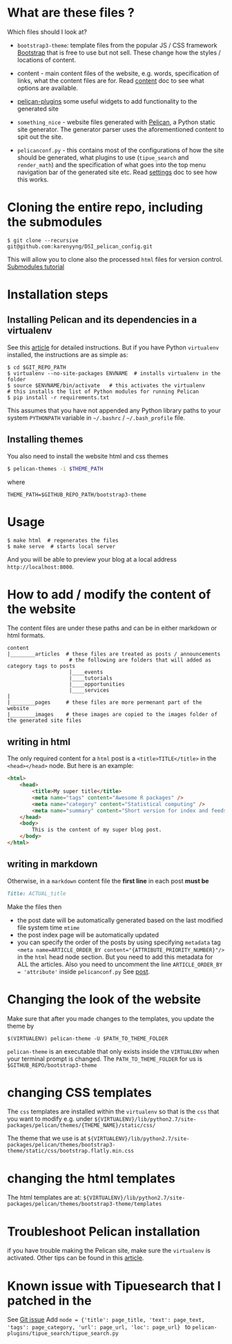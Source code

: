 # What are these files  ?
Which files should I look at?
* `bootstrap3-theme`: template files from the popular JS / CSS framework [Bootstrap](http://getbootstrap.com/) that is free to use but not sell. These change how the styles / locations of content.
* content - main content files of the website, e.g. words, specification of
		links, what the content files are for. Read [content](http://docs.getpelican.com/en/3.6.3/content.html) doc to see what options are available.
  
* [pelican-plugins](https://github.com/getpelican/pelican-plugins) some useful
		widgets to add functionality to the generated site 
* `something_nice` - website files generated with [Pelican](http://docs.getpelican.com/en/3.6.3/), a Python static site generator.
The generator parser uses the aforementioned content to spit out the site.
* `pelicanconf.py` - this contains most of the configurations of how the site
		should be generated, what plugins to use (`tipue_search` and `render_math`) and the specification of what goes into the top menu
		navigation bar of the generated site etc. Read [settings](docs.getpelican.com/en/3.6.3/settings.html) doc to see how this works.
 

# Cloning the entire repo, including the submodules
```
$ git clone --recursive git@github.com:karenyyng/DSI_pelican_config.git
```
This will allow you to clone also the processed `html` files for version control.
[Submodules tutorial](https://git-scm.com/book/en/v2/Git-Tools-Submodules)

# Installation steps
## Installing Pelican and its dependencies in a virtualenv 
See this [article](http://karenyyng.github.io/using-virtualenv-for-safeguarding-research-project-dependencies.html) for 
detailed instructions.
But if you have Python `virtualenv` installed, the instructions are as simple
as:
```
$ cd $GIT_REPO_PATH
$ virtualenv --no-site-packages ENVNAME  # installs virtualenv in the folder
$ source $ENVNAME/bin/activate   # this activates the virtualenv
# this installs the list of Python modules for running Pelican
$ pip install -r requirements.txt  
```
This assumes that you have not appended any Python library paths to your system
`PYTHONPATH` variable in `~/.bashrc` / `~/.bash_profile` file.

## Installing themes 
You also need to install the website html and css themes 
```bash
$ pelican-themes -i $THEME_PATH
```
where 
```
THEME_PATH=$GITHUB_REPO_PATH/bootstrap3-theme
```

# Usage 
```
$ make html  # regenerates the files 
$ make serve  # starts local server 
```
And you will be able to preview your blog at a local address
`http://localhost:8000`.

# How to add / modify the content of the website
The content files are under these paths and can be in either markdown or html
formats. 
```
content
|________articles  # these files are treated as posts / announcements
					# the following are folders that will added as category tags to posts
					|____events 
					|____tutorials
					|____opportunities 
					|____services 
|
|________pages     # these files are more permenant part of the website
|________images    # these images are copied to the images folder of the generated site files 
```

## writing in html
The only required content for a `html` post is a `<title>TITLE</title>` in the `<head></head>`
node. But here is an example:
```html
<html>
    <head>
        <title>My super title</title>
        <meta name="tags" content="Awesome R packages" />
        <meta name="category" content="Statistical computing" />
        <meta name="summary" content="Short version for index and feeds" />
    </head>
    <body>
        This is the content of my super blog post.
    </body>
</html>
```

## writing in markdown
Otherwise, in a `markdown` content file the __first line__ in each post __must be__ 
```markdown
Title: ACTUAL_title
```

Make the files then 
* the post date will be automatically generated based on the last modified file
		system time `mtime` 
* the post index page will be automatically updated 
* you can specify the order of the posts by using specifying `metadata` tag 
`<meta name=ARTICLE_ORDER_BY content="{ATTRIBUTE_PRIORITY_NUMBER}"/>`
in the `html` head node section. But you need to add this metadata for ALL the articles.
Also you need to uncomment the line `ARTICLE_ORDER_BY = 'attribute'` inside
`pelicanconf.py`
		See [post](http://stackoverflow.com/questions/18520046/how-can-i-control-the-order-of-pages-from-within-a-pelican-article-category).

# Changing the look of the website
Make sure that after you made changes to the templates, you update the theme by
```
$(VIRTUALENV) pelican-theme -U $PATH_TO_THEME_FOLDER
```
`pelican-theme` is an executable that only exists inside the `VIRTUALENV`
when your terminal prompt is changed.
The `PATH_TO_THEME_FOLDER` for us is `$GITHUB_REPO/bootstrap3-theme`

# changing CSS templates 
The `css` templates are installed within the `virtualenv` so that is the `css`
that you want to modify
e.g. under
`${VIRTUALENV}/lib/python2.7/site-packages/pelican/themes/{THEME_NAME}/static/css/`

The theme that we use is at
`${VIRTUALENV}/lib/python2.7/site-packages/pelican/themes/bootstrap3-theme/static/css/bootstrap.flatly.min.css`

# changing the html templates 
The html templates are at:
`${VIRTUALENV}/lib/python2.7/site-packages/pelican/themes/bootstrap3-theme/templates`


# Troubleshoot Pelican installation
if you have trouble making the Pelican site, make sure the `virtualenv` is
activated. 
Other tips can be found in this [article](http://karenyyng.github.io/using-virtualenv-for-safeguarding-research-project-dependencies.html). 


# Known issue with Tipuesearch that I patched in the 
See [Git issue](https://github.com/talha131/pelican-elegant/issues/147)
Add 
`
node = {'title': page_title, 'text': page_text, 'tags': page_category, 'url': page_url, 'loc': page_url} 
`
to `pelican-plugins/tipue_search/tipue_search.py`




